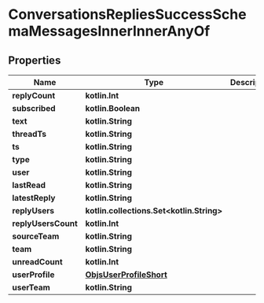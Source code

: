 
# ConversationsRepliesSuccessSchemaMessagesInnerInnerAnyOf

## Properties
Name | Type | Description | Notes
------------ | ------------- | ------------- | -------------
**replyCount** | **kotlin.Int** |  | 
**subscribed** | **kotlin.Boolean** |  | 
**text** | **kotlin.String** |  | 
**threadTs** | **kotlin.String** |  | 
**ts** | **kotlin.String** |  | 
**type** | **kotlin.String** |  | 
**user** | **kotlin.String** |  | 
**lastRead** | **kotlin.String** |  |  [optional]
**latestReply** | **kotlin.String** |  |  [optional]
**replyUsers** | **kotlin.collections.Set&lt;kotlin.String&gt;** |  |  [optional]
**replyUsersCount** | **kotlin.Int** |  |  [optional]
**sourceTeam** | **kotlin.String** |  |  [optional]
**team** | **kotlin.String** |  |  [optional]
**unreadCount** | **kotlin.Int** |  |  [optional]
**userProfile** | [**ObjsUserProfileShort**](ObjsUserProfileShort.md) |  |  [optional]
**userTeam** | **kotlin.String** |  |  [optional]



